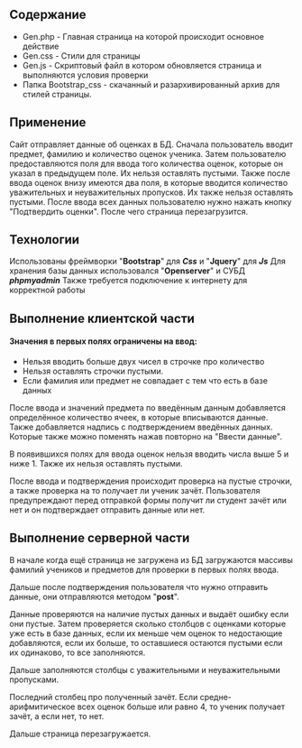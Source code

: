 ## Содержание

* Gen.php - Главная страница на которой происходит основное действие
* Gen.css - Стили для страницы
* Gen.js - Скриптовый файл в котором обновляется страница и выполняются условия проверки
* Папка Bootstrap_css - скачанный и разархивированный архив для стилей страницы.

## Применение

Сайт отправляет данные об оценках в БД.
Сначала пользователь вводит предмет, фамилию и количество оценок ученика.
Затем пользователю предоставляются поля для ввода того количества оценок,
которые он указал в предыдущем поле.
Их нельзя оставлять пустыми.
Также после ввода оценок внизу имеются два поля, 
в которые вводится количество уважительных и неуважительных пропусков.
Их также нельзя оставлять пустыми.
После ввода всех данных пользователю нужно нажать кнопку "Подтвердить оценки".
После чего страница перезагрузится.

## Технологии

Использованы фреймворки "**Bootstrap**" для ***Css*** и "**Jquery**" для ***Js***
Для хранения базы данных использовался "**Openserver**" и СУБД ***phpmyadmin***
Также требуется подключение к интернету для корректной работы

## Выполнение клиентской части

#### Значения в первых полях ограничены на ввод:
* Нельзя вводить больше двух чисел в строчке про количество
* Нельзя оставлять строчки пустыми.
* Если фамилия или предмет не совпадает с тем что есть в базе данных

После ввода и значений предмета по введённым данным добавляется определённое количество ячеек,
в которые вписываются данные. Также добавляется надпись с подтверждением введённых данных. 
Которые также можно поменять нажав повторно на "Ввести данные".

В появившихся полях для ввода оценок нельзя вводить числа выше 5 и ниже 1. 
Также их нельзя оставлять пустыми.

После ввода и подтверждения происходит проверка на пустые строчки, 
а также проверка на то получает ли ученик зачёт. 
Пользователя предупреждают перед отправкой формы получит ли студент зачёт или нет
и он подтверждает отправить данные или нет.

## Выполнение серверной части

В начале когда ещё страница не загружена из БД 
загружаются массивы фамилий учеников и предметов 
для проверки в первых полях ввода.

Дальше после подтверждения пользователя что нужно отправить данные, 
они отправляются методом "**post**".

Данные проверяются на наличие пустых данных и выдаёт ошибку если они пустые.
Затем проверяется сколько столбцов с оценками которые уже есть в базе данных,
если их меньше чем оценок то недостающие добавляются,
если их больше, то оставшиеся остаются пустыми
если их одинаково, то все заполняются.

Дальше заполняются столбцы с уважительными и неуважительными пропусками.

Последний столбец про полученный зачёт.
Если средне-арифмитическое всех оценок больше или равно 4, то ученик получает зачёт, а если нет, то нет.

Дальше страница перезагружается.


